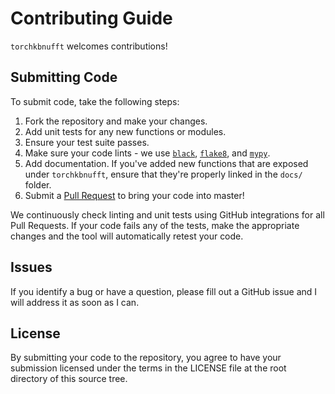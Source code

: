 # Contributing Guide

`torchkbnufft` welcomes contributions!

## Submitting Code

To submit code, take the following steps:

1. Fork the repository and make your changes.
2. Add unit tests for any new functions or modules.
3. Ensure your test suite passes.
4. Make sure your code lints - we use [`black`](https://black.readthedocs.io/en/stable/),
[`flake8`](https://flake8.pycqa.org/en/latest/), and
[`mypy`](https://mypy.readthedocs.io/en/stable/).
5. Add documentation. If you've added new functions that are exposed under
`torchkbnufft`, ensure that they're properly linked in the `docs/` folder.
6. Submit a [Pull Request](https://github.com/mmuckley/torchkbnufft/pulls) to
bring your code into master!

We continuously check linting and unit tests using GitHub integrations for all
Pull Requests. If your code fails any of the tests, make the appropriate
changes and the tool will automatically retest your code.

## Issues

If you identify a bug or have a question, please fill out a GitHub issue and I
will address it as soon as I can.

## License

By submitting your code to the repository, you agree to have your submission
licensed under the terms in the LICENSE file at the root directory of this
source tree.
